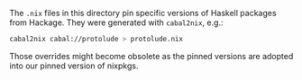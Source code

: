 The `.nix` files in this directory pin specific versions of Haskell packages
from Hackage. They were generated with `cabal2nix`, e.g.:

```bash
cabal2nix cabal://protolude > protolude.nix

```

Those overrides might become obsolete as the pinned versions are adopted into
our pinned version of nixpkgs.
